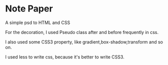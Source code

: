 Note Paper
=============================
A simple psd to HTML and CSS

For the decoration, I used Pseudo class after and before frequently in css.

I also used some CSS3 property, like gradient,box-shadow,transform and so on.

I used less to write css, because it's better to write CSS3.
